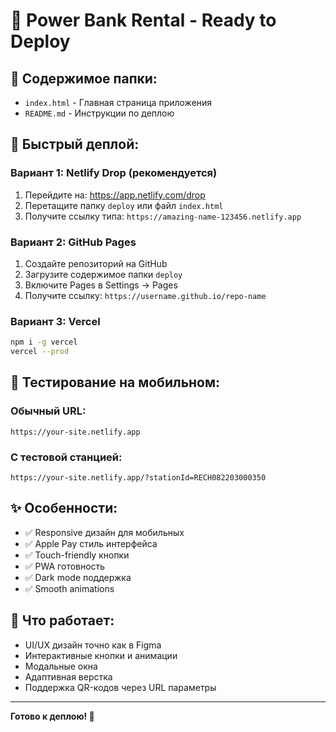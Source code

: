 # 🚀 Power Bank Rental - Ready to Deploy

## 📁 Содержимое папки:
- `index.html` - Главная страница приложения
- `README.md` - Инструкции по деплою

## 🚀 Быстрый деплой:

### Вариант 1: Netlify Drop (рекомендуется)
1. Перейдите на: https://app.netlify.com/drop
2. Перетащите папку `deploy` или файл `index.html`
3. Получите ссылку типа: `https://amazing-name-123456.netlify.app`

### Вариант 2: GitHub Pages
1. Создайте репозиторий на GitHub
2. Загрузите содержимое папки `deploy`
3. Включите Pages в Settings → Pages
4. Получите ссылку: `https://username.github.io/repo-name`

### Вариант 3: Vercel
```bash
npm i -g vercel
vercel --prod
```

## 📱 Тестирование на мобильном:

### Обычный URL:
```
https://your-site.netlify.app
```

### С тестовой станцией:
```
https://your-site.netlify.app/?stationId=RECH082203000350
```

## ✨ Особенности:
- ✅ Responsive дизайн для мобильных
- ✅ Apple Pay стиль интерфейса
- ✅ Touch-friendly кнопки
- ✅ PWA готовность
- ✅ Dark mode поддержка
- ✅ Smooth animations

## 🎯 Что работает:
- UI/UX дизайн точно как в Figma
- Интерактивные кнопки и анимации
- Модальные окна
- Адаптивная верстка
- Поддержка QR-кодов через URL параметры

---

**Готово к деплою! 🚀**
